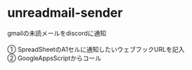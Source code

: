# unreadmail-sender
gmailの未読メールをdiscordに通知<br><br>
① SpreadSheetのA1セルに通知したいウェブフックURLを記入<br>
② GoogleAppsScriptからコール
